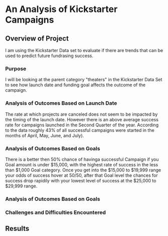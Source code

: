 # An Analysis of Kickstarter Campaigns

## Overview of Project
  I am using the Kickstarter Data set to evaluate if there are trends that can be used to predict future fundrasing success. 
### Purpose
 I will be looking at the parent category "theaters" in the Kickstarter Data Set to see how launch date and funding goal affects the outcome of the campaign.
### Analysis of Outcomes Based on Launch Date
   The rate at which projects are canceled does not seem to be impacted by the timing of the launch date.  However there is an above average success rate for campaigns launched in the Second Quarter of the year.  According to the data roughly 43% of all successful campaigns were started in the months of April, May, June, and July).
 ### Analysis of Outcomes Based on Goals
  There is a better then 50% chance of havinga  successful Campaign if you Goal amount is under $15,000, with the highest rate of success in the less than $1,000 Goal     category.  Once you get into the $15,000 to $19,999 range your odds of success hover at 50/50, after that Goal level the chances for success drop rapidily with your     lowest level of success at the $25,000 to $29,999 range.  
 ### Analysis of Outcomes Based on Goals
 
   
      
 ### Challenges and Difficulties Encountered
 
 ## Results
  
